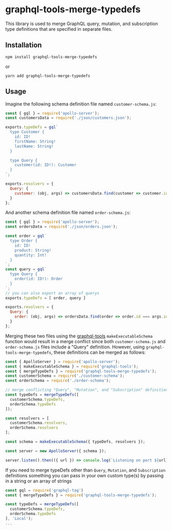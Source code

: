 # graphql-tools-merge-typedefs
This library is used to merge GraphQL query, mutation, and subscription type definitions that are specified in separate files.

## Installation
```shell
npm install graphql-tools-merge-typedefs
```
or
```shell
yarn add graphql-tools-merge-typedefs
```

## Usage
Imagine the following schema definition file named `customer-schema.js`:
```js
const { gql } = require('apollo-server');
const customersData = require('./json/customers.json');

exports.typeDefs = gql`
  type Customer {
    id: ID!
    firstName: String!
    lastName: String!
  }

  type Query {
    customer(id: ID!): Customer
  }
`;

exports.resolvers = {
  Query: {
    customer: (obj, args) => customersData.find(customer => customer.id === args.id)
  }
};
```
And another schema definition file named `order-schema.js`:
```js
const { gql } = require('apollo-server');
const ordersData = require('./json/orders.json');

const order = gql`
  type Order {
    id: ID!
    product: String!
    quantity: Int!
  }
`;
const query = gql`
  type Query {
    order(id: ID!): Order
  }
`;
// you can also export an array of querys
exports.typeDefs = [ order, query ]

exports.resolvers = {
  Query: {
    order: (obj, args) => ordersData.find(order => order.id === args.id)
  }
};
```
Merging these two files using the [graphql-tools](https://github.com/apollographql/graphql-tools) `makeExecutableSchema` function would result in a merge conflict since both `customer-schema.js` and `order-schema.js` files include a "Query" definition. However, using `graphql-tools-merge-typedefs`, these definitions can be merged as follows:
```js
const { ApolloServer } = require('apollo-server');
const { makeExecutableSchema } = require('graphql-tools');
const { mergeTypeDefs } = require('graphql-tools-merge-typedefs');
const customerSchema = require('./customer-schema');
const orderSchema = require('./order-schema');

// merge conflicting "Query", "Mutation", and "Subscription" definitions
const typeDefs = mergeTypeDefs([
  customerSchema.typeDefs,
  orderSchema.typeDefs
]);

const resolvers = [
  customerSchema.resolvers,
  orderSchema.resolvers
];

const schema = makeExecutableSchema({ typeDefs, resolvers });

const server = new ApolloServer({ schema });

server.listen().then(({ url }) => console.log(`Listening on port ${url}`));
```

If you need to merge typeDefs other than `Query`, `Mutation`, and `Subscription` definitions something you can pass in your own custom type(s) by passing in a string or an array of strings

```js
const gql = require('graphql-tag')
const { mergeTypeDefs } = require('graphql-tools-merge-typedefs');

const typeDefs = mergeTypeDefs([
  customerSchema.typeDefs,
  orderSchema.typeDefs
], 'Local');
...
```
